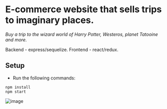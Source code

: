 # E-commerce website that sells trips to imaginary places.

*Buy a trip to the wizard world of Harry Potter, Westeros, planet Tatooine and more.*

Backend - express/sequelize.
Frontend - react/redux.

## Setup

* Run the following commands:

```
npm install
npm start
```

![image](https://user-images.githubusercontent.com/26104823/42479961-43c81310-83a9-11e8-9273-00ffa5f39951.png)
